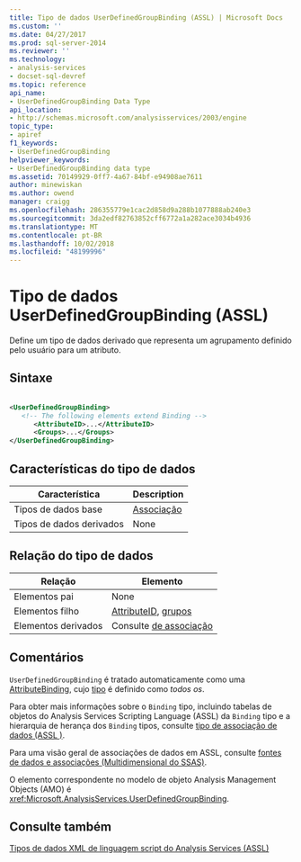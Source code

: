 ```yaml
---
title: Tipo de dados UserDefinedGroupBinding (ASSL) | Microsoft Docs
ms.custom: ''
ms.date: 04/27/2017
ms.prod: sql-server-2014
ms.reviewer: ''
ms.technology:
- analysis-services
- docset-sql-devref
ms.topic: reference
api_name:
- UserDefinedGroupBinding Data Type
api_location:
- http://schemas.microsoft.com/analysisservices/2003/engine
topic_type:
- apiref
f1_keywords:
- UserDefinedGroupBinding
helpviewer_keywords:
- UserDefinedGroupBinding data type
ms.assetid: 70149929-0ff7-4a67-84bf-e94908ae7611
author: minewiskan
ms.author: owend
manager: craigg
ms.openlocfilehash: 286355779e1cac2d858d9a288b1077888ab240e3
ms.sourcegitcommit: 3da2edf82763852cff6772a1a282ace3034b4936
ms.translationtype: MT
ms.contentlocale: pt-BR
ms.lasthandoff: 10/02/2018
ms.locfileid: "48199996"
---
```

# <a name="userdefinedgroupbinding-data-type-assl"></a>Tipo de dados UserDefinedGroupBinding (ASSL)
  Define um tipo de dados derivado que representa um agrupamento definido pelo usuário para um atributo.  
  
## <a name="syntax"></a>Sintaxe  
  
```xml  
  
<UserDefinedGroupBinding>  
   <!-- The following elements extend Binding -->  
      <AttributeID>...</AttributeID>  
      <Groups>...</Groups>  
</UserDefinedGroupBinding>  
```  
  
## <a name="data-type-characteristics"></a>Características do tipo de dados  
  
|Característica|Description|  
|--------------------|-----------------|  
|Tipos de dados base|[Associação](binding-data-type-assl.md)|  
|Tipos de dados derivados|None|  
  
## <a name="data-type-relationships"></a>Relação do tipo de dados  
  
|Relação|Elemento|  
|------------------|-------------|  
|Elementos pai|None|  
|Elementos filho|[AttributeID](../properties/id-element-assl.md), [grupos](../collections/groups-element-assl.md)|  
|Elementos derivados|Consulte [de associação](binding-data-type-assl.md)|  
  
## <a name="remarks"></a>Comentários  
 `UserDefinedGroupBinding` é tratado automaticamente como uma [AttributeBinding](attributebinding-data-type-assl.md), cujo [tipo](../properties/type-element-binding-assl.md) é definido como *todos os*.  
  
 Para obter mais informações sobre o `Binding` tipo, incluindo tabelas de objetos do Analysis Services Scripting Language (ASSL) da `Binding` tipo e a hierarquia de herança dos `Binding` tipos, consulte [tipo de associação de dados &#40;ASSL &#41;](binding-data-type-assl.md).  
  
 Para uma visão geral de associações de dados em ASSL, consulte [fontes de dados e associações &#40;Multidimensional do SSAS&#41;](../../multidimensional-models/data-sources-and-bindings-ssas-multidimensional.md).  
  
 O elemento correspondente no modelo de objeto Analysis Management Objects (AMO) é <xref:Microsoft.AnalysisServices.UserDefinedGroupBinding>.  
  
## <a name="see-also"></a>Consulte também  
 [Tipos de dados XML de linguagem script do Analysis Services &#40;ASSL&#41;](analysis-services-scripting-language-xml-data-types-assl.md)  
  
  
